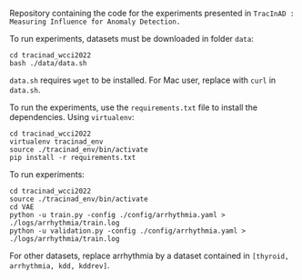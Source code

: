 Repository containing the code for the experiments presented in `TracInAD : Measuring Influence for Anomaly Detection.`

To run experiments, datasets must be downloaded in folder `data`:
```
cd tracinad_wcci2022
bash ./data/data.sh
```
`data.sh` requires `wget` to be installed. For Mac user, replace with `curl` in `data.sh`.


To run the experiments, use the `requirements.txt` file to install the dependencies. Using `virtualenv`:

```
cd tracinad_wcci2022
virtualenv tracinad_env
source ./tracinad_env/bin/activate
pip install -r requirements.txt
```

To run experiments:
```
cd tracinad_wcci2022
source ./tracinad_env/bin/activate
cd VAE
python -u train.py -config ./config/arrhythmia.yaml > ./logs/arrhythmia/train.log
python -u validation.py -config ./config/arrhythmia.yaml > ./logs/arrhythmia/train.log
```
For other datasets, replace arrhythmia by a dataset contained in `[thyroid, arrhythmia, kdd, kddrev]`.
